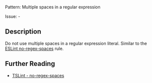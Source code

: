 Pattern: Multiple spaces in a regular expression

Issue: -

## Description

Do not use multiple spaces in a regular expression literal. Similar to the [ESLint no-regex-spaces](https://eslint.org/docs/rules/no-regex-spaces.html) rule.

## Further Reading

* [TSLint - no-regex-spaces](https://github.com/microsoft/tslint-microsoft-contrib/blob/master/README.md#supported-rules)